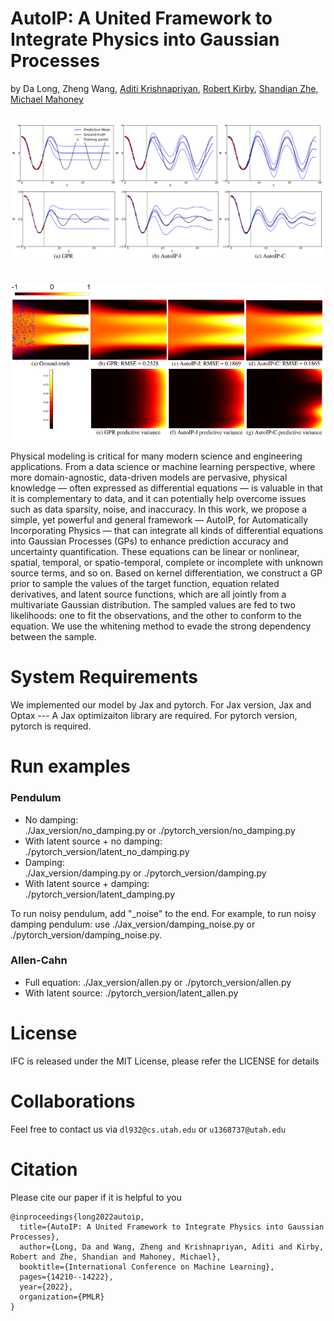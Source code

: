 # AutoIP: A United Framework to Integrate Physics into Gaussian Processes

by Da Long, Zheng Wang, [Aditi Krishnapriyan](https://a1k12.github.io/), [Robert Kirby](https://users.cs.utah.edu/~kirby/), [Shandian Zhe](https://users.cs.utah.edu/~zhe/), [Michael Mahoney](https://www.stat.berkeley.edu/~mmahoney/)


<p align="center">
    <br>
    <img src="/images/pen.png" width="800" />
    <br>
<p>


<p align="center">
    <br>
    <img src="/images/allen.png" width="800" />
    <br>
<p>



Physical modeling is critical for many modern science and engineering applications. From a data science or machine learning perspective, where more domain-agnostic, data-driven models are pervasive, physical knowledge — often expressed as differential equations — is valuable in that it is complementary to data, and it can potentially help overcome issues such as data sparsity, noise, and inaccuracy. In this work, we propose a simple, yet powerful and general framework — AutoIP, for Automatically Incorporating Physics — that can integrate all kinds of differential equations into Gaussian Processes (GPs) to enhance prediction accuracy and uncertainty quantification. These equations can be linear or nonlinear, spatial, temporal, or spatio-temporal, complete or incomplete with unknown source terms, and so on. Based on kernel differentiation, we construct a GP prior to sample the values of the target function, equation related derivatives, and latent source functions, which are all jointly from a multivariate Gaussian distribution. The sampled values are fed to two likelihoods: one to fit the observations, and the other to conform to the equation. We use the whitening method to evade the strong dependency between the sample.


# System Requirements

We implemented our model by Jax and pytorch. For Jax version, Jax and Optax --- A Jax optimizaiton library are required. For pytorch version, pytorch is required.

# Run examples

### Pendulum

* No damping:&nbsp;&nbsp;&nbsp;    
    ./Jax_version/no_damping.py or ./pytorch_version/no_damping.py
* With latent source + no damping:&nbsp;&nbsp;&nbsp;   
    ./pytorch_version/latent_no_damping.py
* Damping:&nbsp;&nbsp;&nbsp;   
    ./Jax_version/damping.py or ./pytorch_version/damping.py
* With latent source + damping:&nbsp;&nbsp;&nbsp;  
    ./pytorch_version/latent_damping.py

To run noisy pendulum, add "_noise" to the end. For example, to run noisy damping pendulum: use ./Jax_version/damping_noise.py or ./pytorch_version/damping_noise.py.

### Allen-Cahn

* Full equation:
    ./Jax_version/allen.py or ./pytorch_version/allen.py
* With latent source:
    ./pytorch_version/latent_allen.py

# License

IFC is released under the MIT License, please refer the LICENSE for details

# Collaborations
Feel free to contact us via `dl932@cs.utah.edu` or `u1368737@utah.edu` 



# Citation
Please cite our paper if it is helpful to you

```
@inproceedings{long2022autoip,
  title={AutoIP: A United Framework to Integrate Physics into Gaussian Processes},
  author={Long, Da and Wang, Zheng and Krishnapriyan, Aditi and Kirby, Robert and Zhe, Shandian and Mahoney, Michael},
  booktitle={International Conference on Machine Learning},
  pages={14210--14222},
  year={2022},
  organization={PMLR}
}
```
